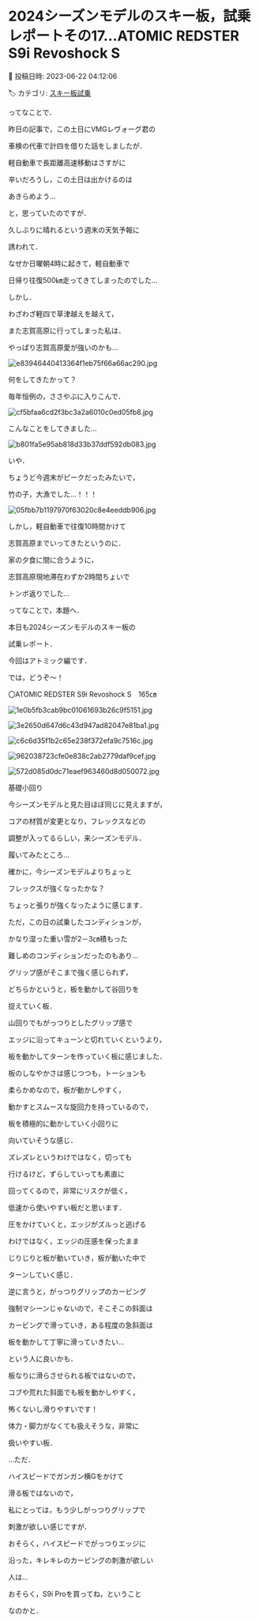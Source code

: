 # 2024シーズンモデルのスキー板，試乗レポートその17…ATOMIC REDSTER S9i Revoshock S

📅 投稿日時: 2023-06-22 04:12:06

🏷️ カテゴリ: [スキー板試乗](c0bd8048615710cee890e403a36cc9a2b.md)

ってなことで．


昨日の記事で，この土日にVMGレヴォーグ君の


車検の代車で計四を借りた話をしましたが．





軽自動車で長距離高速移動はさすがに


辛いだろうし，この土日は出かけるのは


あきらめよう…





と，思っていたのですが．


久しぶりに晴れるという週末の天気予報に


誘われて．


なぜか日曜朝4時に起きて，軽自動車で


日帰り往復500㎞走ってきてしまったのでした…





しかし．


わざわざ軽四で草津越えを越えて，


また志賀高原に行ってしまった私は．


やっぱり志賀高原愛が強いのかも…




![e83946440413364f1eb75f66a66ac290.jpg](images/e83946440413364f1eb75f66a66ac290.jpg)







何をしてきたかって？


毎年恒例の，ささやぶに入りこんで．




![cf5bfaa6cd2f3bc3a2a6010c0ed05fb8.jpg](images/cf5bfaa6cd2f3bc3a2a6010c0ed05fb8.jpg)




こんなことをしてきました…




![b801fa5e95ab818d33b37ddf592db083.jpg](images/b801fa5e95ab818d33b37ddf592db083.jpg)




いや．


ちょうど今週末がピークだったみたいで，


竹の子，大漁でした…！！！




![05fbb7b1197970f63020c8e4eeddb906.jpg](images/05fbb7b1197970f63020c8e4eeddb906.jpg)







しかし，軽自動車で往復10時間かけて


志賀高原までいってきたというのに．


家の夕食に間に合うように，


志賀高原現地滞在わずか2時間ちょいで


トンボ返りでした…





ってなことで，本題へ．


本日も2024シーズンモデルのスキー板の


試乗レポート．





今回はアトミック編です．


では，どうぞ～！[]()








〇ATOMIC REDSTER S9i Revoshock S　165㎝







![1e0b5fb3cab9bc01061693b26c9f5151.jpg](images/1e0b5fb3cab9bc01061693b26c9f5151.jpg)









![3e2650d647d6c43d947ad82047e81ba1.jpg](images/3e2650d647d6c43d947ad82047e81ba1.jpg)









![c6c6d35f1b2c65e238f372efa9c7516c.jpg](images/c6c6d35f1b2c65e238f372efa9c7516c.jpg)









![962038723cfe0e838c2ab2779daf9cef.jpg](images/962038723cfe0e838c2ab2779daf9cef.jpg)









![572d085d0dc71eaef963460d8d050072.jpg](images/572d085d0dc71eaef963460d8d050072.jpg)







基礎小回り





今シーズンモデルと見た目ほぼ同じに見えますが，


コアの材質が変更となり，フレックスなどの


調整が入ってるらしい，来シーズンモデル．





履いてみたところ…


確かに，今シーズンモデルよりちょっと


フレックスが強くなったかな？


ちょっと張りが強くなったように感じます．





ただ，この日の試乗したコンディションが，


かなり湿った重い雪が2－3㎝積もった


難しめのコンディションだったのもあり…


グリップ感がそこまで強く感じられず，


どちらかというと，板を動かして谷回りを


捉えていく板．





山回りでもがっつりとしたグリップ感で


エッジに沿ってキューンと切れていくというより，


板を動かしてターンを作っていく板に感じました．





板のしなやかさは感じつつも，トーションも


柔らかめなので，板が動かしやすく，


動かすとスムースな旋回力を持っているので，


板を積極的に動かしていく小回りに


向いていそうな感じ．





ズレズレというわけではなく，切っても


行けるけど，ずらしていっても素直に


回ってくるので，非常にリスクが低く，


低速から使いやすい板だと思います．


圧をかけていくと，エッジがズルっと逃げる


わけではなく，エッジの圧感を保ったまま


じりじりと板が動いていき，板が動いた中で


ターンしていく感じ．





逆に言うと，がっつりグリップのカービング


強制マシーンじゃないので，そこそこの斜面は


カービングで滑っていき，ある程度の急斜面は


板を動かして丁寧に滑っていきたい…


という人に良いかも．





板なりに滑らさせられる板ではないので，


コブや荒れた斜面でも板を動かしやすく，


怖くないし滑りやすいです！


体力・脚力がなくても扱えそうな，非常に


扱いやすい板．





…ただ．


ハイスピードでガンガン横Gをかけて


滑る板ではないので，


私にとっては，もう少しがっつりグリップで


刺激が欲しい感じですが．


おそらく，ハイスピードでがっつりエッジに


沿った，キレキレのカービングの刺激が欲しい


人は…


おそらく，S9i Proを買ってね，ということ


なのかと．
